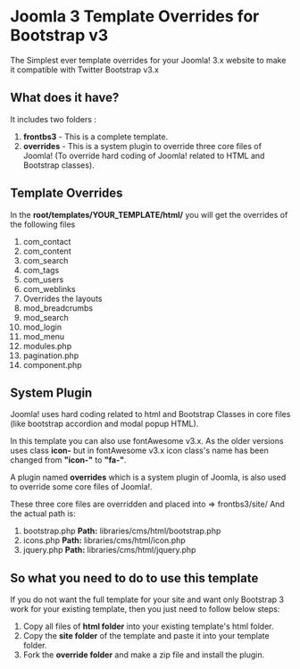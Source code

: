# Joomla 3 Template Overrides for Bootstrap v3
The Simplest ever template overrides for your Joomla! 3.x website to make it compatible with Twitter Bootstrap v3.x

What does it have?
--------

It includes two folders :

1. **frontbs3** - This is a complete template.
2. **overrides** - This is a system plugin to override three core files of Joomla! (To override hard coding of Joomla! related to HTML and Bootstrap classes).

Template Overrides
--------

In the **root/templates/YOUR_TEMPLATE/html/** you will get the overrides of the following files

1. com_contact
2. com_content
3. com_search
4. com_tags
5. com_users
6. com_weblinks
7. Overrides the layouts
8. mod_breadcrumbs
9. mod_search
10. mod_login
11. mod_menu
12. modules.php
13. pagination.php
14. component.php

System Plugin
--------
Joomla! uses hard coding related to html and Bootstrap Classes in core files (like bootstrap accordion and modal popup HTML).

In this template you can also use fontAwesome v3.x. As the older versions uses class **icon-** but in fontAwesome v3.x icon class's name has been changed from **"icon-"** to **"fa-"**.

A plugin named **overrides** which is a system plugin of Joomla, is also used to override some core files of Joomla!.

These three core files are overridden and placed into => frontbs3/site/<SAMEPATH-AS-THE ACTUAL-PATH> And the actual path is:

1. bootstrap.php 	**Path:** libraries/cms/html/bootstrap.php
2. icons.php 	**Path:** libraries/cms/html/icon.php
3. jquery.php 	**Path:** libraries/cms/html/jquery.php


So what you need to do to use this template
--------

If you do not want the full template for your site and want only Bootstrap 3 work for your existing template, then you just need to follow below steps:

1. Copy all files of **html folder** into your existing template's html folder.
2. Copy the **site folder** of the template and paste it into your template folder.
3. Fork the **override folder** and make a zip file and install the plugin.
